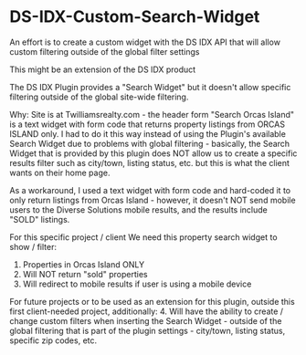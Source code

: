 # DS-IDX-Custom-Search-Widget

An effort is to create a custom widget with the DS IDX API that will allow custom filtering outside of the global filter settings 

This might be an extension of the DS IDX product 

The DS IDX Plugin provides a "Search Widget" but it doesn't allow specific filtering outside of the global site-wide 
filtering. 

Why: Site is at Twilliamsrealty.com - the header form "Search Orcas Island" is a text widget with form code that returns 
property listings from ORCAS ISLAND only. I had to do it this way instead of using the Plugin's available Search Widget due to problems with global filtering - basically, the Search Widget that is provided by this plugin does NOT allow us to create a specific results filter such as city/town, listing status, etc. but this is what the client wants on their home page. 

As a workaround, I used a text widget with form code and hard-coded it to only return listings from Orcas Island - however, it doesn't NOT send mobile users to the Diverse Solutions mobile results, and the results include "SOLD" listings. 

For this specific project / client We need this property search widget to show / filter: 
1. Properties in Orcas Island ONLY 
2. Will NOT return "sold" properties 
3. Will redirect to mobile results if user is using a mobile device 

For future projects or to be used as an extension for this plugin, outside this first client-needed project, additionally:
4. Will have the ability to create / change custom filters when inserting the Search Widget - outside of the global filtering that is part of the plugin settings - city/town, listing status, specific zip codes, etc. 

